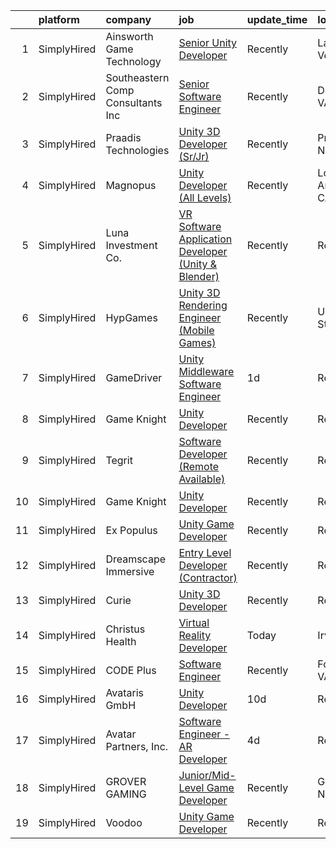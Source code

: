 

|    | platform    | company                           | job                                                                                                                                                             | update_time   | location        |
|---:|:------------|:----------------------------------|:----------------------------------------------------------------------------------------------------------------------------------------------------------------|:--------------|:----------------|
|  1 | SimplyHired | Ainsworth Game Technology         | [Senior Unity Developer](https://www.simplyhired.com/job/mvV58esTpGYlC7Dql3F5ZQDbRIKfbR1oDcL4GdDoh02pZaMJZ7T3BQ?q=unity+developer)                              | Recently      | Las Vegas, NV   |
|  2 | SimplyHired | Southeastern Comp Consultants Inc | [Senior Software Engineer](https://www.simplyhired.com/job/G70lsQZudkg-ZL_LFx9GI16oCgvfswbkLvWII_7qzsmsnb_ZpkjuWQ?q=unity+developer)                            | Recently      | Dahlgren, VA    |
|  3 | SimplyHired | Praadis Technologies              | [Unity 3D Developer (Sr/Jr)](https://www.simplyhired.com/job/31hotB1dwgPWYBaitSQQZU9riUutiqrBqEYaldY05gk1bCzps8fI9g?q=unity+developer)                          | Recently      | Princeton, NJ   |
|  4 | SimplyHired | Magnopus                          | [Unity Developer (All Levels)](https://www.simplyhired.com/job/vPypX05jFCjXy9ymS1tlMhP8Zpx81wwzBDbU2anSTS_WypcGgAQCYg?q=unity+developer)                        | Recently      | Los Angeles, CA |
|  5 | SimplyHired | Luna Investment Co.               | [VR Software Application Developer (Unity & Blender)](https://www.simplyhired.com/job/gy8HREFul1xocPlS9PtlO2qZaV4gum6HSfUE_ED1zIz-UhEoFwcbSw?q=unity+developer) | Recently      | Remote          |
|  6 | SimplyHired | HypGames                          | [Unity 3D Rendering Engineer (Mobile Games)](https://www.simplyhired.com/job/XQMfzIdOdx5MhXs5bAtQ8BjRMYLzQ6HgiDNbD26lTt_upI-JGbPgDw?q=unity+developer)          | Recently      | United States   |
|  7 | SimplyHired | GameDriver                        | [Unity Middleware Software Engineer](https://www.simplyhired.com/job/S93ZiqPHyjEJxxvHGKtCboN7-elSahZjoyvUzfffx6cIica70IM9pQ?q=unity+developer)                  | 1d            | Remote          |
|  8 | SimplyHired | Game Knight                       | [Unity Developer](https://www.simplyhired.com/job/TPCXx7J4ThFMPYooV0uo104Ok8Dxfe42kioQh-km8u8BHfk4_xf0xQ?q=unity+developer)                                     | Recently      | Remote          |
|  9 | SimplyHired | Tegrit                            | [Software Developer (Remote Available)](https://www.simplyhired.com/job/-dDO9aXmDqtvj7uIh2no6LlV7X1B6MNWS06XuE2hMImx3KsYdZsYLw?q=unity+developer)               | Recently      | Remote          |
| 10 | SimplyHired | Game Knight                       | [Unity Developer](https://www.simplyhired.com/job/TPCXx7J4ThFMPYooV0uo104Ok8Dxfe42kioQh-km8u8BHfk4_xf0xQ?q=unity+developer)                                     | Recently      | Remote          |
| 11 | SimplyHired | Ex Populus                        | [Unity Game Developer](https://www.simplyhired.com/job/kixPF0Chv28ZsqivZGEdGm-8dLSw06Fi2pxSrWO6vE3z37Vvt7pKyQ?q=unity+developer)                                | Recently      | Remote          |
| 12 | SimplyHired | Dreamscape Immersive              | [Entry Level Developer (Contractor)](https://www.simplyhired.com/job/KXMRU_w6r_YrLnBTHRQ5r_DZz4I9aAzGs977xjoKVeY7qhpYoG8aOA?q=unity+developer)                  | Recently      | Remote          |
| 13 | SimplyHired | Curie                             | [Unity 3D Developer](https://www.simplyhired.com/job/nZ2Ym30ykgJCOuKOjDUvIuHGfuJWRhVKs8xgfTdLiMfzh2fdPaP2Ug?q=unity+developer)                                  | Recently      | Remote          |
| 14 | SimplyHired | Christus Health                   | [Virtual Reality Developer](https://www.simplyhired.com/job/J6zhA13jN-75_595Tjy0jbyglfGycWHRdePrzTqbqANeWEpN-_Jq6w?q=unity+developer)                           | Today         | Irving, TX      |
| 15 | SimplyHired | CODE Plus                         | [Software Engineer](https://www.simplyhired.com/job/7ChcFp3nbc7d0JEn1a-6ONvu2qxAQxfynzalXP2orM1fKyskRAZCsg?q=unity+developer)                                   | Recently      | Fort Lee, VA    |
| 16 | SimplyHired | Avataris GmbH                     | [Unity Developer](https://www.simplyhired.com/job/nl-iUStNaZ5nC0e5bc0dy-DLAkSbVF_RA8Pj4Y7DO8BCwTdKBCAdHg?q=unity+developer)                                     | 10d           | Remote          |
| 17 | SimplyHired | Avatar Partners, Inc.             | [Software Engineer - AR Developer](https://www.simplyhired.com/job/iFm-nCsq6DZkRt4ouUfYDY4PGHr7eb-iEQpAv-zgg6baAh5fj8RU1Q?q=unity+developer)                    | 4d            | Remote          |
| 18 | SimplyHired | GROVER GAMING                     | [Junior/Mid-Level Game Developer](https://www.simplyhired.com/job/HgtIh8iYb7av7ncwxy-l68x2D5f7MLfPCP1LZq-WhwfHffLbfUWFzQ?q=unity+developer)                     | Recently      | Greenville, NC  |
| 19 | SimplyHired | Voodoo                            | [Unity Game Developer](https://www.simplyhired.com/job/NLFQkH33HD_35Ds9kXakUpzo0YFJySLM-k9B6PMS8pvyK5pcffPR_g?q=unity+developer)                                | Recently      | Remote          |